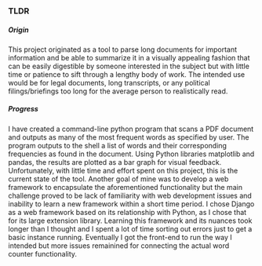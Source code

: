 ### TLDR

##### Origin
This project originated as a tool to parse long documents for important information and be able to summarize it in a visually appealing fashion that can be easily digestible by someone interested in the subject but with little time or patience to sift through a lengthy body of work. The intended use would be for legal documents, long transcripts, or any political filings/briefings too long for the average person to realistically read. 

##### Progress
I have created a command-line python program that scans a PDF document and outputs as many of the most frequent words as specified by user. The program outputs to the shell a list of words and their corresponding frequencies as found in the document. Using Python libraries matplotlib and pandas, the results are plotted as a bar graph for visual feedback. Unfortunately, with little time and effort spent on this project, this is the current state of the tool. Another goal of mine was to develop a web framework to encapsulate the aforementioned functionality but the main challenge proved to be lack of familiarity with web development issues and inability to learn a new framework within a short time period. I chose Django as a web framework based on its relationship with Python, as I chose that for its large extension library. Learning this framework and its nuances took longer than I thought and I spent a lot of time sorting out errors just to get a basic instance running. Eventually I got the front-end to run the way I intended but more issues remainined for connecting the actual word counter functionality.